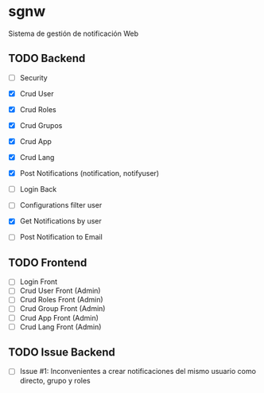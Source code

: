 # sgnw

Sistema de gestión de notificación Web

## TODO Backend

- [ ] Security
- [x] Crud User
- [x] Crud Roles
- [x] Crud Grupos
- [x] Crud App
- [x] Crud Lang
- [x] Post Notifications (notification, notifyuser)
- [ ] Login Back
- [ ] Configurations filter user

- [x] Get Notifications by user
- [ ] Post Notification to Email

## TODO Frontend

- [ ] Login Front
- [ ] Crud User Front (Admin)
- [ ] Crud Roles Front (Admin)
- [ ] Crud Group Front (Admin)
- [ ] Crud App Front (Admin)
- [ ] Crud Lang Front (Admin)

## TODO Issue Backend

- [ ] Issue #1: Inconvenientes a crear notificaciones del mismo usuario como directo, grupo y roles 
